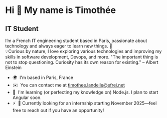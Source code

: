 Hi 👋 My name is Timothée
=========================

IT Student
----------

I’m a French IT engineering student based in Paris, passionate about technology and always eager to learn new things. 🚀 <br>
💡Curious by nature, I love exploring various technologies and improving my skills in software development, Devops, and more. "The important thing is not to stop questioning. Curiosity has its own reason for existing." – Albert Einstein

* 🌍  I'm based in Paris, France
* ✉️  You can contact me at [timothee.landelle@efrei.net](mailto:timothee.landelle@efrei.net)
* 🧠  I'm learning (or perfecting my knowledge on) Node.js. I plan to start Angular soon.
* ⚡  🎯 Currently looking for an internship starting November 2025—feel free to reach out if you have an opportunity!
